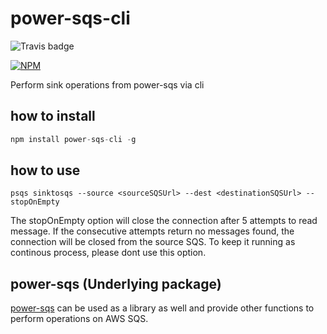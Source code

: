 # power-sqs-cli
![Travis badge](https://travis-ci.org/singhs020/power-sqs-cli.svg?branch=master)

[![NPM](https://nodei.co/npm/power-sqs-cli.png?downloads=true)](https://www.npmjs.com/package/power-sqs-cli/)

Perform sink operations from power-sqs via cli

## how to install
```javascript
npm install power-sqs-cli -g
```

## how to use

```shell
psqs sinktosqs --source <sourceSQSUrl> --dest <destinationSQSUrl> --stopOnEmpty
```

The stopOnEmpty option will close the connection after 5 attempts to read message. If the consecutive attempts return no messages found, the connection will be closed from the source SQS. To keep it running as continous process, please dont use this option.

## power-sqs (Underlying package)
[power-sqs](https://www.npmjs.com/package/power-sqs) can be used as a library as well and provide other functions to perform operations on AWS SQS.
